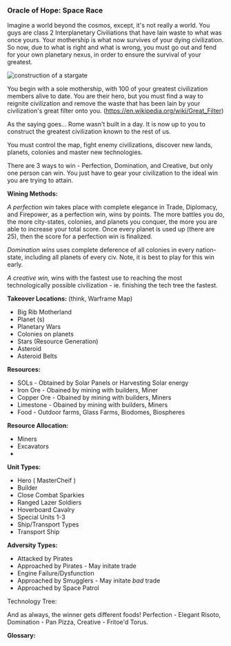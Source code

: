 ### Oracle of Hope: Space Race

Imagine a world beyond the cosmos, except, it's not really a world. You guys are class 2 Interplanetary Civiliations that have lain waste to what was once yours. Your mothership is what now survives of your dying civilization. So now, due to what is right and what is wrong, you must go out and fend for your own planetary nexus, in order to ensure the survival of your greatest.

 ![construction of a stargate](https://image.freepik.com/free-photo/human-ring-stronghold-outer-planet-science-fiction-illustration_456031-76.jpg)

You begin with a sole mothership, with 100 of your greatest civilization members alive to date. You are their hero, but you must find a way to reignite civilization and remove the waste that has been lain by your civilization's great filter onto you. (https://en.wikipedia.org/wiki/Great_Filter)

  

As the saying goes... Rome wasn't built in a day. It is now up to you to construct the greatest civilization known to the rest of us.

You must control the map, fight enemy civilizations, discover new lands, planets, colonies and master new technologies.

There are 3 ways to win - Perfection, Domination, and Creative, but only one person can win. You just have to gear your civilization to the ideal win you are trying to attain.

**Wining Methods:**

*A perfection win* takes place with complete elegance in Trade, Diplomacy, and Firepower, as a perfection win, wins by points. The more battles you do, the more city-states, colonies, and planets you conquer, the more you are able to increase your total score. Once every planet is used up (there are 25), then the score for a perfection win is finalized.

*Domination wins* uses complete deference of all colonies in every nation-state, including all planets of every civ. Note, it is best to play for this win early.

*A creative win,* wins with the fastest use to reaching the most technologically possible civilization - ie. finishing the tech tree the fastest.

**Takeover Locations:** (think, Warframe Map) 
- Big Rib Motherland
- Planet (s)
- Planetary Wars
- Colonies on planets
- Stars (Resource Generation)
- Asteroid
- Asteroid Belts

**Resources:**

- SOLs - Obtained by Solar Panels or Harvesting Solar energy
- Iron Ore - Obained by mining with builders, Miner
- Copper Ore - Obained by mining with builders, Miners
- Limestone - Obained by mining with builders, Miners
- Food - Outdoor farms, Glass Farms, Biodomes, Biospheres

**Resource Allocation:**
- Miners
- Excavators
- 

**Unit Types:**
- Hero ( MasterCheif )
- Builder
- Close Combat Sparkies
- Ranged Lazer Soldiers
- Hoverboard Cavalry
- Special Units 1-3
- Ship/Transport Types
- Transport Ship

**Adversity Types:**
- Attacked by Pirates
- Approached by Pirates - May initate trade
- Engine Failure/Dysfunction
- Approached by Smugglers - May initate *bad* trade
- Approached by Space Patrol

Technology Tree:


And as always, the winner gets different foods! Perfection - Elegant Risoto, Domination - Pan Pizza, Creative - Fritoe'd Torus.

**Glossary:**
